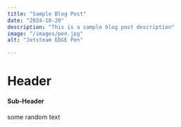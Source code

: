 ```yaml
---
title: "Sample Blog Post"
date: "2024-10-20"
description: "This is a sample blog post description"
image: "/images/pen.jpg"
alt: "Jetsteam EDGE Pen"

---
```


# Header

#### Sub-Header

some random text